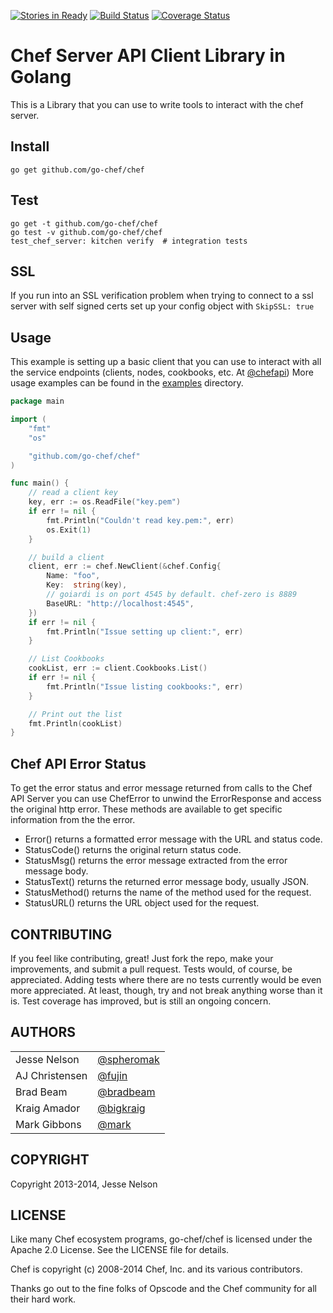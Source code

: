 [![Stories in Ready](https://badge.waffle.io/go-chef/chef.png?label=ready&title=Ready)](https://waffle.io/go-chef/chef)
[![Build Status](https://app.wercker.com/status/9cfd4b53ea24e0894904067f283e4cf8/s "wercker status")](https://app.wercker.com/project/bykey/9cfd4b53ea24e0894904067f283e4cf8)
[![Coverage Status](https://coveralls.io/repos/go-chef/chef/badge.png?branch=master)](https://coveralls.io/r/go-chef/chef?branch=master)

# Chef Server API Client Library in Golang
This is a Library that you can use to write tools to interact with the chef server. 

## Install
 
    go get github.com/go-chef/chef

## Test
  
    go get -t github.com/go-chef/chef
    go test -v github.com/go-chef/chef
    test_chef_server: kitchen verify  # integration tests

## SSL

  If you run into an SSL verification problem when trying to connect to a ssl server with self signed certs set up your config object with `SkipSSL: true`

## Usage
This example is setting up a basic client that you can use to interact with all the service endpoints (clients, nodes, cookbooks, etc. At [@chefapi](https://docs.chef.io/api_chef_server.html))
More usage examples can be found in the [examples](examples) directory.

```go
package main

import (
	"fmt"
	"os"

	"github.com/go-chef/chef"
)

func main() {
	// read a client key
	key, err := os.ReadFile("key.pem")
	if err != nil {
		fmt.Println("Couldn't read key.pem:", err)
		os.Exit(1)
	}

	// build a client
	client, err := chef.NewClient(&chef.Config{
		Name: "foo",
		Key:  string(key),
		// goiardi is on port 4545 by default. chef-zero is 8889
		BaseURL: "http://localhost:4545",
	})
	if err != nil {
		fmt.Println("Issue setting up client:", err)
	}

	// List Cookbooks
	cookList, err := client.Cookbooks.List()
	if err != nil {
		fmt.Println("Issue listing cookbooks:", err)
	}

	// Print out the list
	fmt.Println(cookList)
}
```

## Chef API Error Status
To get the error status and error message returned from calls to the Chef API Server
you can use ChefError to unwind the ErrorResponse and access the original http error.
These methods are available to get specific information from the the error.

* Error() returns a formatted error message with the URL and status code.
* StatusCode() returns the original return status code.
* StatusMsg() returns the error message extracted from the error message body.
* StatusText() returns the returned error message body, usually JSON.
* StatusMethod() returns the name of the method used for the request.
* StatusURL() returns the URL object used for the request.

## CONTRIBUTING

If you feel like contributing, great! Just fork the repo, make your
improvements, and submit a pull request. Tests would, of course, be appreciated.
Adding tests where there are no tests currently would be even more appreciated.
At least, though, try and not break anything worse than it is. Test coverage has
improved, but is still an ongoing concern.

## AUTHORS

|               |                                                |
|:--------------|:-----------------------------------------------|
|Jesse Nelson   |[@spheromak](https://github.com/spheromak)
|AJ Christensen |[@fujin](https://github.com/fujin)
|Brad Beam      |[@bradbeam](https://github.com/bradbeam)
|Kraig Amador   |[@bigkraig](https://github.com/bigkraig)
|Mark Gibbons   |[@mark](https://github.com/markgibbons)

## COPYRIGHT

Copyright 2013-2014, Jesse Nelson

## LICENSE

Like many Chef ecosystem programs, go-chef/chef is licensed under the Apache 2.0
License. See the LICENSE file for details.

Chef is copyright (c) 2008-2014 Chef, Inc. and its various contributors.

Thanks go out to the fine folks of Opscode and the Chef community for all their
hard work.
